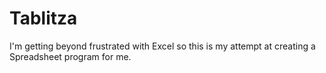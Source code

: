 # Tablitza

I'm getting beyond frustrated with Excel so this is my attempt at creating a Spreadsheet program for me.
